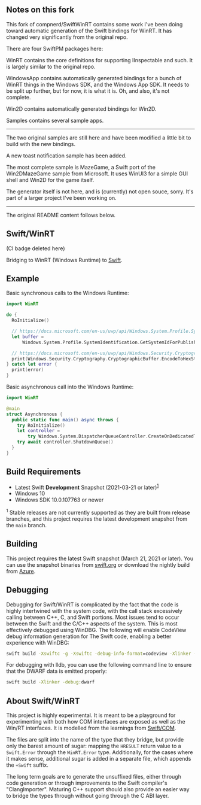 
Notes on this fork
-----------

This fork of compnerd/SwiftWinRT contains some work
I've been doing toward automatic generation of the
Swift bindings for WinRT.  It has changed very
significantly from the original repo.

There are four SwiftPM packages here:

WinRT contains the core definitions for supporting
IInspectable and such.  It is largely similar to
the original repo.

WindowsApp contains automatically generated bindings
for a bunch of WinRT things in the Windows SDK, and
the Windows App SDK.  It needs to be split
up further, but for now, it is what it is.  Oh, and also,
it's not complete.

Win2D contains automatically generated bindings
for Win2D.

Samples contains several sample apps.

----

The two original samples are still here and have been
modified a little bit to build with the new bindings.

A new toast notification sample has been added.

The most complete sample is MazeGame, a Swift port
of the Win2DMazeGame sample from Microsoft.  It
uses WinUI3 for a simple GUI shell and Win2D for
the game itself.

The generator itself is not here, and is (currently)
not open souce, sorry.  It's part of a larger project
I've been working on.

-----------
The original README content follows below.

Swift/WinRT
-----------

(CI badge deleted here)

Bridging to WinRT (Windows Runtime) to [Swift](https://www.swift.org).

## Example

Basic synchronous calls to the Windows Runtime:
```swift
import WinRT

do {
  RoInitialize()

  // https://docs.microsoft.com/en-us/uwp/api/Windows.System.Profile.SystemIdentification?view=winrt-17763
  let buffer =
      Windows.System.Profile.SystemIdentification.GetSystemIdForPublisher()

  // https://docs.microsoft.com/en-us/uwp/api/Windows.Security.Cryptography.CryptographicBuffer?view=winrt-17763
  print(Windows.Security.Cryptography.CryptographicBuffer.EncodeToHexString(buffer.Id))
} catch let error {
  print(error)
}
```

Basic asynchronous call into the Windows Runtime:
```swift
import WinRT

@main
struct Asynchronous {
  public static func main() async throws {
    try RoInitialize()
    let controller =
        try Windows.System.DispatcherQueueController.CreateOnDedicatedThread()
    try await controller.ShutdownQueue()
  }
}
```

## Build Requirements

- Latest Swift **Development** Snapshot (2021-03-21 or later)<sup>[1](#snapshot-requirements)</sup>
- Windows 10
- Windows SDK 10.0.107763 or newer

<sup><a name="snapshot-requirements">1</a></sup> Stable releases are not currently supported as they are built from release branches, and this project requires the latest development snapshot from the `main` branch.<br/>

## Building

This project requires the latest Swift snapshot (March 21, 2021 or later).  You can use the snapshot binaries from
[swift.org](https://swift.org/download#snapshots) or download the nightly build
from [Azure](https://dev.azure.com/compnerd/swift-build/_build?definitionId=7).

## Debugging

Debugging for Swift/WinRT is complicated by the fact that the code is highly
intertwined with the system code, with the call stack excessively calling
between C++, C, and Swift portions.  Most issues tend to occur between the Swift
and the C/C++ aspects of the system.  This is most effectively debugged using
WinDBG.  The following will enable CodeView debug information generation for The
Swift code, enabling a better experience with WinDBG:

```cmd
swift build -Xswiftc -g -Xswiftc -debug-info-format=codeview -Xlinker -debug
```

For debugging with lldb, you can use the following command line to ensure that
the DWARF data is emitted properly:

```cmd
swift build -Xlinker -debug:dwarf
```

## About Swift/WinRT

This project is highly experimental.  It is meant to be a playground for
experimenting with both how COM interfaces are exposed as well as the Win/RT
interfaces.  It is modelled from the learnings from
[Swift/COM](https://github.com/compnerd/swift-com).

The files are split into the name of the type that they bridge, but provide only the barest amount of
sugar: mapping the `HRESULT` return value to a `Swift.Error` through the
`WinRT.Error` type.  Additionally, for the cases where it makes sense,
additional sugar is added in a separate file, which appends the `+Swift` suffix.

The long term goals are to generate the unsuffixed files, either through code
generation or through improvements to the Swift compiler's "ClangImporter".
Maturing C++ support should also provide an easier way to bridge the types
through without going through the C ABI layer.

